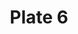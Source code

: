 ---
pid: '6'
an: '6'
title: Plate 6
rev_year: 
_date: '1797'
caption: Turban à Calotte plate, orné de Perles et d'un Plumet, Robe froncée, Schall
  en Sautoir
translation: 'Turban attached to a flat ‘Calotte’ bonnet, ornamented with beads and
  a plume, a gathered dress, a shawl draped from the neck to below the chest

'
student: Avery Schroeder
keywords: "[ Calotte, Robe Froncée, Sautoir ]"
permalink: /plates/6/
layout: plate-page
---